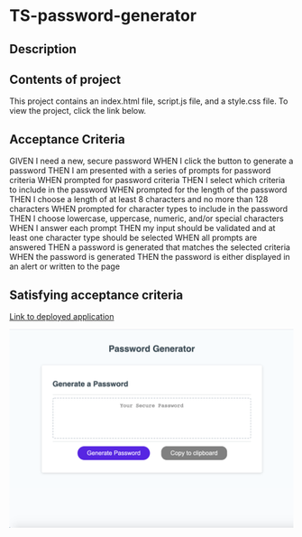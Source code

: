 # TS-password-generator

## Description

## Contents of project
This project contains an index.html file, script.js file, and a style.css file. To view the project, click the link below.

## Acceptance Criteria
GIVEN I need a new, secure password
WHEN I click the button to generate a password
THEN I am presented with a series of prompts for password criteria
WHEN prompted for password criteria
THEN I select which criteria to include in the password
WHEN prompted for the length of the password
THEN I choose a length of at least 8 characters and no more than 128 characters
WHEN prompted for character types to include in the password
THEN I choose lowercase, uppercase, numeric, and/or special characters
WHEN I answer each prompt
THEN my input should be validated and at least one character type should be selected
WHEN all prompts are answered
THEN a password is generated that matches the selected criteria
WHEN the password is generated
THEN the password is either displayed in an alert or written to the page

## Satisfying acceptance criteria

[Link to deployed application](https://justpeachy8688.github.io/TS-password-generator)

![Example Screenshot](assets/password.png)